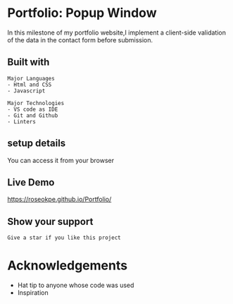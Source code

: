 # Portfolio: Popup Window
 In this milestone of my portfolio website,I implement a client-side validation of the data in the contact form before submission.

## Built with 
    Major Languages
    - Html and CSS
    - Javascript
    
    Major Technologies
    - VS code as IDE
    - Git and Github
    - Linters

## setup details 
You can access it from your browser

## Live Demo
 https://roseokpe.github.io/Portfolio/

## Show your support
    Give a star if you like this project

# Acknowledgements
  -   Hat tip to anyone whose code was used
  -   Inspiration